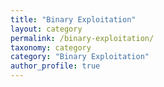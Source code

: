 ```yaml
---
title: "Binary Exploitation"
layout: category
permalink: /binary-exploitation/
taxonomy: category
category: "Binary Exploitation"
author_profile: true
---
```

